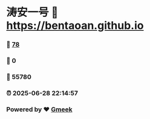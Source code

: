 # 涛安一号 :link: https://bentaoan.github.io 
### :page_facing_up: [78](https://bentaoan.github.io/tag.html) 
### :speech_balloon: 0 
### :hibiscus: 55780 
### :alarm_clock: 2025-06-28 22:14:57 
### Powered by :heart: [Gmeek](https://github.com/Meekdai/Gmeek)
